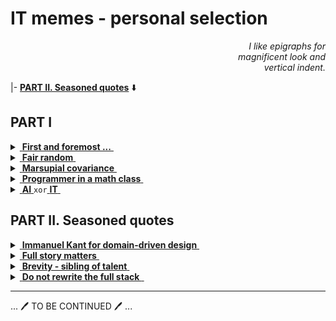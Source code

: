 # IT memes - personal selection

<div dir="rtl"><i>I like epigraphs for<br/>magnificent look and<br>.vertical indent</i></div>

|- [**PART&nbsp;II. Seasoned quotes**](#part-ii-seasoned-quotes) ⬇️

## PART I

<details>
<summary><ins>&nbsp;<b>First and foremost ...</b>&nbsp;</ins></summary>
&nbsp;
  
![West meets East](https://img.shields.io/badge/West_meets-East-yellow) ![Mobilis in Mobili](https://img.shields.io/badge/Mobilis-in_Mobili-blue)

[![... then IT must be a waterfall.](../_rsc/_img/memes/ITLearnWaterfall_horiz.png)](../../../software/)

The grains of truth in this wisdom:

* No other knowledge erodes so quickly as the IT tech stack - languages/scripts, markup, frameworks, and their IDEs, UX styles emerge, submerge, and mutate with the year's pace.<sup>:violin:</sup>
* In the orthogonal  (to time) dimension a developer can't stick to a favorite syntax and must be fluent in a wide techno spectrum.

&nbsp;&nbsp;&nbsp;&nbsp;&nbsp;&nbsp;<sup>:violin:</sup> <sub>Javascript/HTML, which one learned in 2000, remains only as basic syntax. It went through numerous libs, polyfills, jQuery, and other cool tools and at the moment transformed into single-page frameworks, which rule the web dev.</sub>

**Escape?**

> Don't swim against the current. Stay in the river, become the river; and the river is already going to the sea. This is the great teaching.\
— Rajneesh, aka Osho (1931-1990)

Translated east-to-west this means: find a sinecure in a big company.

---------
</details>

<details>
<summary><ins>&nbsp;<b>Fair random</b>&nbsp;</ins></summary>
&nbsp;

![true random](https://img.shields.io/badge/truly-random-yellow) ![new GUID](https://img.shields.io/badge/secure-nonce-blue) 

[![Guaranted random by fair dice roll](../_rsc/_img/memes/IT-meme.random-number.png)](https://github.com/Kyriosity/read-write/tree/main/README%2B/pencraft/README%2B/_rsc)

---------
</details>

<details>
<summary><ins>&nbsp;<b>Marsupial covariance</b>&nbsp;</ins></summary>
&nbsp;

![DRY principle](https://img.shields.io/badge/clean_code-Oz-cyan)  ![clean code](https://img.shields.io/badge/DRY-🇦🇺-yellow)

https://www.snopes.com/fact-check/shoot-me-kangaroo-down-sport/

---------
</details>

<details>
<summary><ins>&nbsp;<b>Programmer in a math class</b>&nbsp;</ins></summary>
&nbsp;

![IT meets math](https://img.shields.io/badge/CTRL+F-X-blue) ![IT meets math](https://img.shields.io/badge/IT_meets-math-yellow)

[![Here is X. Calm down Pythagoras](../_rsc/_img/memes/PythagoreanTheorem_findX.jpg)](https://github.com/Kyriosity/read-write/tree/main/README%2B/pencraft/README%2B/_rsc)

Justified, ability in exact sciences is no longer a prerequisite for applied programming. It's right to find a sorting algorithm implementation rather than to write one own.

---------
</details>

<details>
<summary><ins>&nbsp;<b>AI</b>&nbsp;</ins><code>xor</code><ins>&nbsp;<b>IT</b>&nbsp;</ins></summary>
&nbsp;

![Cheat GPT](https://img.shields.io/badge/Bridge-in_time-blue) ![Cheat GPT](https://img.shields.io/badge/Cheat-GPT-yellow) ![Stochastic Sam](https://img.shields.io/badge/Stochastic-🦜-white) 

[![AI: 1523 vs 2023](../_rsc/_img/memes/AI_medieval_now-spot_the_diff.jpg)](https://github.com/Kyriosity/read-write/tree/main/README%2B/pencraft/README%2B/_rsc)

P.S. I swear that concocting this collage I was unaware of _Hubert Dreyfus_'s "Alchemy and AI", 1965. 

---

</details>

## PART II. Seasoned quotes

<details>
<summary><ins>&nbsp;<b>Immanuel Kant for domain-driven design</b>&nbsp;</ins></summary>
&nbsp;

![Kant quote](https://img.shields.io/badge/Dare_to-know!-scarlet)

> The only **objects** of practical reason are therefore those of good and evil.\
> For by the former is meant an object necessarily desired according to a principle of reason;\
by the latter one necessarily shunned, also according to a principle of reason.

No mockery but a modest tribute to the 300th birthday of the considered one of the greatest philosophers.

<sup>🇩🇪</sup> <sub>Original: _Die alleinigen Objekte einer praktischen Vernunft sind also die vom Guten und Bösen. 
Denn durch das erstere versteht man einen notwendigen Gegenstand des Begehrungs-, 
durch das zweite des Verabscheuungsvermögens, beides aber nach einem Prinzip der Vernunft._\
_**Kritik der praktischen Vernunft, 1788**_<sub>

---------
</details>

<details>
<summary><ins>&nbsp;<b>Full story matters</b>&nbsp;</ins></summary>
  &nbsp;
  
> Where a calculator like ENIAC today is equipped with 18'000 vacuum tubes and weighs 30 tons, **computers in the future may** have only 1'000 vacuum tubes and perhaps **weigh only 1½ tons**.\
_Popular Mechanics, March 1949_

Wrongly quoted as futuristic cringe, it wasn't.

The same magazine over seven decades later: "Fully transistorized computer, the IBM 608, hit the market in late 1957. It weighed 1.2 tons."

---
</details>

<details>
<summary><ins>&nbsp;<b>Brevity - sibling of talent</b>&nbsp;</ins></summary>
  &nbsp;
  
![West meets East](https://img.shields.io/badge/West_meets-East-yellow)

> **Do only what only you can do.**\
&nbsp;\
_Edsger W. Dijkstra (1930-2002),_\
_computer scientist, known i.a. for Dijkstra's algorithm._

Not only the East grant us profound and eloquent teaching! What about this Mr. Kipling*? 

&nbsp;&nbsp;&nbsp;&nbsp;* <sub>"East is East, and West is West, and never the twain shall meet..."</sub>

---
</details>

<details>
<summary><ins>&nbsp;<b>Do not rewrite the full stack </b>&nbsp;</ins></summary>
&nbsp;

> Sometimes it's better to curse in the darkness than to light a single candle.

Attributed to _Ferdinand von Zepellin_

</details>

---

... :pen: TO BE CONTINUED :pen: ...
